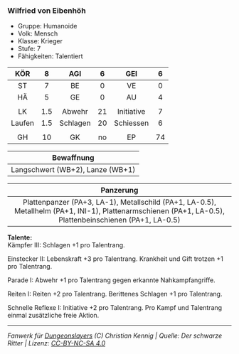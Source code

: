 ### Wilfried von Eibenhöh

- Gruppe: Humanoide
- Volk: Mensch
- Klasse: Krieger
- Stufe: 7
- Fähigkeiten: Talentiert

|  KÖR   |  8  |   AGI    |  6  |    GEI     |  6  |
| :----: | :-: | :------: | :-: | :--------: | :-: |
|   ST   |  7  |    BE    |  0  |     VE     |  0  |
|   HÄ   |  5  |    GE    |  0  |     AU     |  4  |
|        |     |          |     |            |     |
|   LK   | 1.5 |  Abwehr  | 21  | Initiative |  7  |
| Laufen | 1.5 | Schlagen | 20  | Schiessen  |  6  |
|        |     |          |     |            |     |
|   GH   | 10  |    GK    | no  |     EP     | 74  |

|            Bewaffnung            |
| :------------------------------: |
| Langschwert (WB+2), Lanze (WB+1) |

|                                                                        Panzerung                                                                         |
| :------------------------------------------------------------------------------------------------------------------------------------------------------: |
| Plattenpanzer (PA+3, LA-1), Metallschild (PA+1, LA-0.5), Metallhelm (PA+1, INI-1), Plattenarmschienen (PA+1, LA-0.5), Plattenbeinschienen (PA+1, LA-0.5) |

**Talente:**  
Kämpfer III: Schlagen +1 pro Talentrang.

Einstecker II: Lebenskraft +3 pro Talentrang. Krankheit und Gift trotzen +1 pro Talentrang.

Parade I: Abwehr +1 pro Talentrang gegen erkannte Nahkampfangriffe.

Reiten I: Reiten +2 pro Talentrang. Berittenes Schlagen +1 pro Talentrang.

Schnelle Reflexe I: Initiative +2 pro Talentrang. Pro Kampf und Talentrang einmal zusätzliche freie Aktion.

---

_Fanwerk für [Dungeonslayers](https://www.dungeonslayers.net/) (C) Christian Kennig | Quelle: Der schwarze Ritter | Lizenz: [CC-BY-NC-SA 4.0](https://creativecommons.org/licenses/by-nc-sa/4.0/deed.de)_

